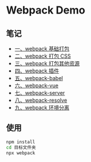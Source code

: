 # Webpack Demo

## 笔记

* [一、webpack 基础打包](https://stepping.tech/blog/engineering/0005%E3%80%81webpack%E5%9F%BA%E7%A1%80%E6%89%93%E5%8C%85.html)
* [二、webpack 打包 CSS](https://stepping.tech/blog/engineering/0006%E3%80%81webpack%E6%89%93%E5%8C%85CSS.html)
* [三、webpack 打包其他资源](https://stepping.tech/blog/engineering/0007%E3%80%81webpack%E6%89%93%E5%8C%85%E8%B5%84%E6%BA%90.html)
* [四、webpack 插件](https://stepping.tech/blog/engineering/0008%E3%80%81webpack%E6%8F%92%E4%BB%B6.html)
* [五、webpack-babel](https://stepping.tech/blog/engineering/0009%E3%80%81webpack-babel.html)
* [六、webpack-vue](https://stepping.tech/blog/engineering/0010%E3%80%81webpack-vue.html)
* [七、webpack-server](https://stepping.tech/blog/engineering/0011%E3%80%81webpack-server.html)
* [八、webpack-resolve](https://stepping.tech/blog/engineering/0012%E3%80%81webpack-resolve.html)
* [九、webpack 环境分离](https://stepping.tech/blog/engineering/0013%E3%80%81webpack%E7%8E%AF%E5%A2%83%E5%88%86%E7%A6%BB.html)

## 使用

```bash
npm install
cd 目标文件夹
npx webpack
```
